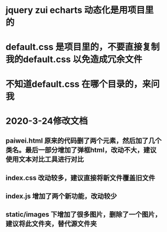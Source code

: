 # jquery zui echarts 动态化是用项目里的
# default.css 是项目里的，不要直接复制我的default.css 以免造成冗余文件
# 不知道default.css 在哪个目录的，来问我
# 2020-3-24修改文档
## paiwei.html 原来的代码删了两个元素，然后加了几个类名。最后一部分增加了弹框html，改动不大，建议使用文本对比工具进行对比
## index.css 改动较多，建议直接将新文件覆盖旧文件
## index.js 增加了两个新功能，改动较少
## static/images 下增加了很多图片，删除了一个图片，建议将此文件夹，替代源文件夹
